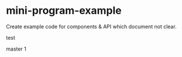 # mini-program-example
Create example code for components &amp; API which document not clear.

test

master 1